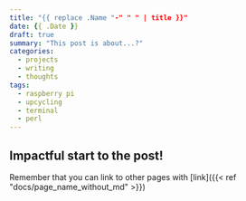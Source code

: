 ```yaml
---
title: "{{ replace .Name "-" " " | title }}"
date: {{ .Date }}
draft: true
summary: "This post is about...?"
categories:
  - projects
  - writing
  - thoughts
tags:
  - raspberry pi
  - upcycling
  - terminal
  - perl
---
```


## Impactful start to the post!

Remember that you can link to other pages with [link]({{< ref "docs/page_name_without_md" >}})